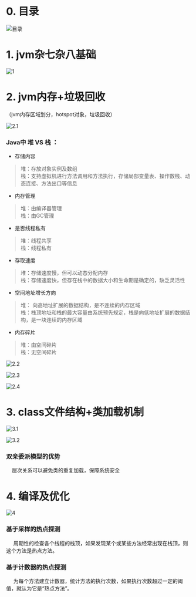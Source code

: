 # 0. 目录

![目录](https://github.com/daxiaoHe-Girls/daxiaoHe-Girls.github.io/blob/master/images/images_jvm/%E7%9B%AE%E5%BD%95.jpg)

# 1. jvm杂七杂八基础

![1](https://github.com/daxiaoHe-Girls/daxiaoHe-Girls.github.io/blob/master/images/images_jvm/1.jpg)

# 2. jvm内存+垃圾回收
（jvm内存区域划分，hotspot对象，垃圾回收）

![2.1](https://github.com/daxiaoHe-Girls/daxiaoHe-Girls.github.io/blob/master/images/images_jvm/2.1.jpg)

### Java中 堆 VS 栈 ：  
- 存储内容  

> 堆：存放对象实例及数组  
> 栈：支持虚拟机进行方法调用和方法执行，存储局部变量表、操作数栈、动态连接、方法出口等信息

- 内存管理  

> 堆：由编译器管理  
栈：由GC管理  

- 是否线程私有   

> 堆：线程共享  
栈：线程私有  

- 存取速度  

> 堆：存储速度慢，但可以动态分配内存  
栈：存储速度快，但存在栈中的数据大小和生命期是确定的，缺乏灵活性

- 空间地址增长方向  

> 堆： 向高地址扩展的数据结构，是不连续的内存区域  
栈：栈顶地址和栈的最大容量由系统预先规定，栈是向低地址扩展的数据结构，是一块连续的内存区域

- 内存碎片

> 堆：由空间碎片  
栈：无空间碎片


![2.2](https://github.com/daxiaoHe-Girls/daxiaoHe-Girls.github.io/blob/master/images/images_jvm/2.2.jpg)

![2.3](https://github.com/daxiaoHe-Girls/daxiaoHe-Girls.github.io/blob/master/images/images_jvm/2.3.jpg)

![2.4](https://github.com/daxiaoHe-Girls/daxiaoHe-Girls.github.io/blob/master/images/images_jvm/2.4.jpg)

# 3. class文件结构+类加载机制

![3.1](https://github.com/daxiaoHe-Girls/daxiaoHe-Girls.github.io/blob/master/images/images_jvm/3.1.jpg)

![3.2](https://github.com/daxiaoHe-Girls/daxiaoHe-Girls.github.io/blob/master/images/images_jvm/3.2.jpg)

### 双亲委派模型的优势
&nbsp;&nbsp;&nbsp;&nbsp;层次关系可以避免类的重复加载，保障系统安全

# 4. 编译及优化
![4](https://github.com/daxiaoHe-Girls/daxiaoHe-Girls.github.io/blob/master/images/images_jvm/4.jpg)

### 基于采样的热点探测
&nbsp;&nbsp;&nbsp;&nbsp;
周期性的检查各个线程的栈顶，如果发现某个或某些方法经常出现在栈顶，则这个方法是热点方法。

### 基于计数器的热点探测
&nbsp;&nbsp;&nbsp;&nbsp;
为每个方法建立计数器，统计方法的执行次数，如果执行次数超过一定的阈值，就认为它是“热点方法”。


